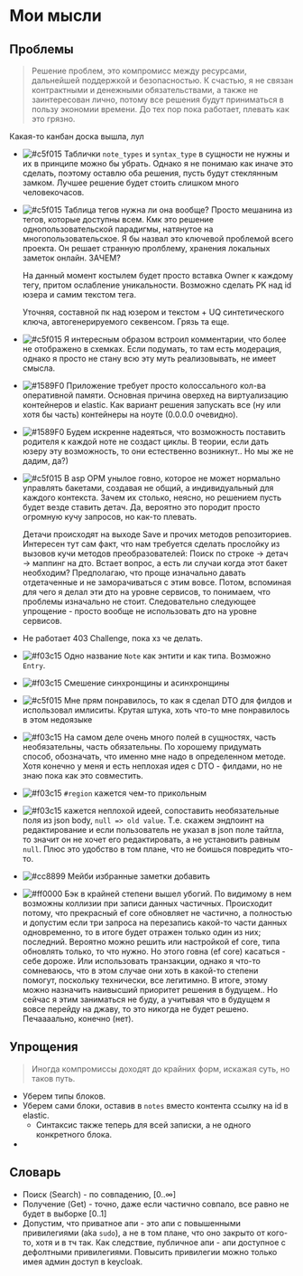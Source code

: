 # Мои мысли

## Проблемы

> Решение проблем, это компромисс между ресурсами, дальнейшей поддержкой и безопасностью. К счастью, я не связан
> контрактными и денежными обязательствами, а также не заинтересован лично, потому все решения будут приниматься в
> пользу
> экономии времени. До тех пор пока работает, плевать как это грязно.

Какая-то канбан доска вышла, лул
- ![#c5f015](https://placehold.co/15x15/c5f015/c5f015.png) Таблички `note_types` и `syntax_type` в сущности не нужны и их в принципе можно бы убрать. Однако я не понимаю как
  иначе это сделать, поэтому оставлю оба решения, пусть будут стеклянным замком. Лучшее решение будет стоить слишком
  много человекочасов.
- ![#c5f015](https://placehold.co/15x15/c5f015/c5f015.png) Таблица тегов нужна ли она вообще? Просто мешанина из тегов, которые доступны всем.
  Кмк это решение однопользовательской парадигмы, натянутое на многопользовательское. Я бы назвал это ключевой проблемой
  всего проекта. Он решает странную пролблему, хранения локальных заметок онлайн. ЗАЧЕМ?

  На данный момент костылем будет просто вставка Owner к каждому тегу, притом ослабление уникальности. Возможно сделать
  PK над id юзера и самим текстом тега.

  Уточняя, составной пк над юзером и текстом + UQ синтетического ключа, автогенерируемого секвенсом. Грязь та еще.
- ![#c5f015](https://placehold.co/15x15/c5f015/c5f015.png) Я интересным образом встроил комментарии, что более не отображено в схемках. Если подумать, то там есть модерация,
  однако я просто не стану всю эту муть реализовывать, не имеет смысла.
- ![#1589F0](https://placehold.co/15x15/1589F0/1589F0.png) Приложение требует просто колоссального кол-ва оперативной памяти. Основная причина оверхед на виртуализацию контейнеров и elastic. Как вариант решения запускать все (ну или хотя бы часть) контейнеры на ноуте (0.0.0.0 очевидно).
- ![#1589F0](https://placehold.co/15x15/1589F0/1589F0.png) Будем искренне надеяться, что возможность поставить родителя к каждой ноте не создаст циклы. В теории, если дать юзеру эту возможность, то они естественно возникнут.. Но мы же не дадим, да?)
- ![#c5f015](https://placehold.co/15x15/c5f015/c5f015.png) В asp ОРМ унылое говно, которое не может нормально управлять бакетами, создавая не общий, а индивидуальный для каждого контекста. Зачем их столько, неясно, но решением пусть будет везде ставить детач. Да, вероятно это породит просто огромную кучу запросов, но как-то плевать.
  
  Детачи происходят на выходе Save и прочих методов репозиториев. Интересен тут сам факт, что нам требуется сделать прослойку из вызовов кучи методов преобразователей: Поиск по строке -> детач -> маппинг на дто.
  Встает вопрос, а есть ли случаи когда этот бакет необходим? Предполагаю, что проще изначально давать отдетаченные и не заморачиваться с этим вовсе. Потом, вспоминая для чего я делал эти дто на уровне сервисов, то понимаем, что проблемы изначально не стоит. Следовательно следующее упрощение - просто вообще не использовать дто на уровне сервисов. 
- Не работает 403 Challenge, пока хз че делать. 
- ![#f03c15](https://placehold.co/15x15/f03c15/f03c15.png) Одно название `Note` как энтити и как типа. Возможно `Entry`. 
- ![#f03c15](https://placehold.co/15x15/f03c15/f03c15.png) Смешение синхронщины и асинхронщины
- ![#c5f015](https://placehold.co/15x15/c5f015/c5f015.png) Мне прям понравилось, то как я сделал DTO для филдов и использовал имлиситы. Крутая штука, хоть что-то мне понравилось в этом недоязыке
- ![#f03c15](https://placehold.co/15x15/f03c15/f03c15.png) На самом деле очень много полей в сущностях, часть необязательны, часть обязательны. По хорошему придумать способ, обозначать, что именно мне надо в определенном методе. Хотя конечно у меня и есть неплохая идея с DTO - филдами, но не знаю пока как это совместить. 
- ![#f03c15](https://placehold.co/15x15/f03c15/f03c15.png) `#region` кажется чем-то прикольным
- ![#f03c15](https://placehold.co/15x15/f03c15/f03c15.png) кажется неплохой идеей, сопоставить необязательные поля из json body, `null => old value`. Т.е. скажем эндпоинт на редактирование и если пользователь не указал в json поле тайтла, то значит он не хочет его редактировать, а не установить равным `null`. Плюс это удобство в том плане, что не боишься повредить что-то. 
- ![#cc8899](https://placehold.co/15x15/cc8899/cc8899.png) Мейби избранные заметки добавить
- ![#ff0000](https://placehold.co/15x15/ff0000/ff0000.png) Бэк в крайней степени вышел убогий. По видимому в нем возможны коллизии при записи данных частичных. Происходит потому, что прекрасный ef core обновляет не частично, а полностью и допустим если три запроса на перезапись какой-то части данных одновременно, то в итоге будет отражен только один из них; последний. Вероятно можно решить или настройкой ef core, типа обновлять только, то что нужно. Но этого говна (ef core) касаться - себе дороже. Или использовать транзакции, однако я что-то сомневаюсь, что в этом случае они хоть в какой-то степени помогут, поскольку технически, все легитимно. В итоге, этому можно назначить наивысший приоритет решения в будущем.. Но сейчас я этим заниматься не буду, а учитывая что в будущем я вовсе перейду на джаву, то это никогда не будет решено. Печаааально, конечно (нет).
## Упрощения

> Иногда компромиссы доходят до крайних форм, искажая суть, но таков путь.

- Уберем типы блоков.
- Уберем сами блоки, оставив в `notes` вместо контента ссылку на id в elastic.
  - Синтаксис также теперь для всей записки, а не одного конкретного блока. 
- 

## Словарь
- Поиск (Search) - по совпадению, $[0..\infty]$
- Получение (Get) - точно, даже если частично совпало, все равно не будет в выборке $[0..1]$
- Допустим, что приватное апи - это апи с повышенными привилегиями (aka `sudo`), а не в том плане, что оно закрыто от кого-то, хотя и в тч так. Как следствие, публичное апи - апи доступное с дефолтными привилегиями. Повысить привилегии можно только имея админ доступ в keycloak.
